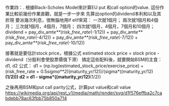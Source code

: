 作業四：.
根據Black-Scholes Model來計算EU put 和call option的value.
這份作業比較前幾份作業直觀，就是一步一步來
先算出option的dividend本利和以及其折現
要派幾次利息，很無腦地用if elif來寫：
一次就1個月；
兩次就1個月和4個月；
三次就1個月，4個月，7個月；
四次就1個月，4個月，7個月和10個月；
dividend = pay_div_amt*e**(risk_free_rate*(-1/12)) + pay_div_amt*e**(risk_free_rate*(-4/12)) + pay_div_amt*e**(risk_free_rate*(-7/12)) + pay_div_amt*e**(risk_free_rate*(-10/12))

接著就是要估計stock price，根據公式 estimated stock price = stock price - dividend（分股利會使股票價值下滑）
搞定這些配料後，就要開始BSM的主食：d1, d2
公式：
d1 = (np.log(estimated_stock_price/exercise_price) + (risk_free_rate + 0.5*sigma**2)*(maturity_yr/12))/(sigma*((maturity_yr/12)**(1/2)))
d2 = d1 - sigma*((maturity_yr/12)**(1/2))

之後再用BSM和put call parity公式，計算put value和call value
https://wikimedia.org/api/rest_v1/media/math/render/svg/d1f576effba2c7cabdebb78ac63fbb75b850a714
